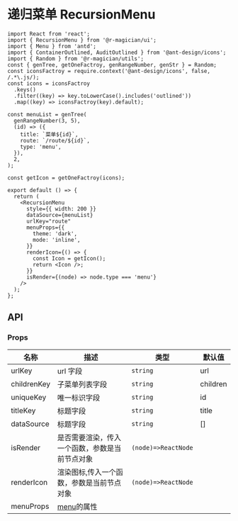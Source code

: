 # 递归菜单 RecursionMenu

```tsx
import React from 'react';
import { RecursionMenu } from '@r-magician/ui';
import { Menu } from 'antd';
import { ContainerOutlined, AuditOutlined } from '@ant-design/icons';
import { Random } from '@r-magician/utils';
const { genTree, getOneFactroy, genRangeNumber, genStr } = Random;
const iconsFactroy = require.context('@ant-design/icons', false, /.*\.js/);
const icons = iconsFactroy
  .keys()
  .filter((key) => key.toLowerCase().includes('outlined'))
  .map((key) => iconsFactroy(key).default);

const menuList = genTree(
  genRangeNumber(3, 5),
  (id) => ({
    title: `菜单${id}`,
    route: `/route/${id}`,
    type: 'menu',
  }),
  2,
);

const getIcon = getOneFactroy(icons);

export default () => {
  return (
    <RecursionMenu
      style={{ width: 200 }}
      dataSource={menuList}
      urlKey="route"
      menuProps={{
        theme: 'dark',
        mode: 'inline',
      }}
      renderIcon={() => {
        const Icon = getIcon();
        return <Icon />;
      }}
      isRender={(node) => node.type === 'menu'}
    />
  );
};
```

## API

### Props

| 名称        | 描述                                                     | 类型                | 默认值   |
| ----------- | -------------------------------------------------------- | ------------------- | -------- |
| urlKey      | url 字段                                                 | `string`            | url      |
| childrenKey | 子菜单列表字段                                           | `string`            | children |
| uniqueKey   | 唯一标识字段                                             | `string`            | id       |
| titleKey    | 标题字段                                                 | `string`            | title    |
| dataSource  | 标题字段                                                 | `string`            | []       |
| isRender    | 是否需要渲染，传入一个函数，参数是当前节点对象           | `(node)=>ReactNode` |          |
| renderIcon  | 渲染图标,传入一个函数，参数是当前节点对象                | `(node)=>ReactNode` |          |
| menuProps   | [menu](https://ant.design/components/menu-cn/#API)的属性 |                     |          |
